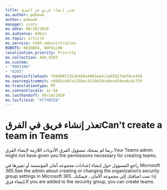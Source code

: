 ```yaml
---
title: تعذر إنشاء فريق في الفرق
ms.author: pebaum
author: pebaum
manager: scotv
ms.date: 08/20/2020
ms.audience: Admin
ms.topic: article
ms.service: o365-administration
ROBOTS: NOINDEX, NOFOLLOW
localization_priority: Priority
ms.collection: Adm_O365
ms.custom:
- "9003306"
- "6201"
ms.openlocfilehash: 748008f11b3b480a4003ae4c1e6562fa6f0ce358
ms.sourcegitcommit: c6692ce0fa1358ec3529e59ca0ecdfdea4cdc759
ms.translationtype: MT
ms.contentlocale: ar-SA
ms.lasthandoff: 09/14/2020
ms.locfileid: "47748528"
---
```

# <a name="cant-create-a-team-in-teams"></a><span data-ttu-id="11a9a-102">تعذر إنشاء فريق في الفرق</span><span class="sxs-lookup"><span data-stu-id="11a9a-102">Can't create a team in Teams</span></span>

<span data-ttu-id="11a9a-103">ربما لم يمنحك مسؤول الفرق الأذونات اللازمة لإنشاء الفرق.</span><span class="sxs-lookup"><span data-stu-id="11a9a-103">Your Teams admin might not have given you the permissions necessary for creating teams.</span></span>  

<span data-ttu-id="11a9a-104">راجع المسؤول حول إنشاء إعدادات مجموعه أمان المؤسسة أو تغييرها في Microsoft 365.</span><span class="sxs-lookup"><span data-stu-id="11a9a-104">See the admin about creating or changing the organization’s security group settings in Microsoft 365.</span></span> <span data-ttu-id="11a9a-105">إذا تمت اضافتك إلى مجموعه الأمان ، فيمكنك إنشاء فرق.</span><span class="sxs-lookup"><span data-stu-id="11a9a-105">If you are added to the security group, you can create teams.</span></span>